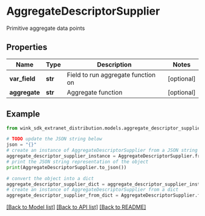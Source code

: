 # AggregateDescriptorSupplier

Primitive aggregate data points

## Properties

Name | Type | Description | Notes
------------ | ------------- | ------------- | -------------
**var_field** | **str** | Field to run aggregate function on | [optional] 
**aggregate** | **str** | Aggregate function | [optional] 

## Example

```python
from wink_sdk_extranet_distribution.models.aggregate_descriptor_supplier import AggregateDescriptorSupplier

# TODO update the JSON string below
json = "{}"
# create an instance of AggregateDescriptorSupplier from a JSON string
aggregate_descriptor_supplier_instance = AggregateDescriptorSupplier.from_json(json)
# print the JSON string representation of the object
print(AggregateDescriptorSupplier.to_json())

# convert the object into a dict
aggregate_descriptor_supplier_dict = aggregate_descriptor_supplier_instance.to_dict()
# create an instance of AggregateDescriptorSupplier from a dict
aggregate_descriptor_supplier_from_dict = AggregateDescriptorSupplier.from_dict(aggregate_descriptor_supplier_dict)
```
[[Back to Model list]](../README.md#documentation-for-models) [[Back to API list]](../README.md#documentation-for-api-endpoints) [[Back to README]](../README.md)


